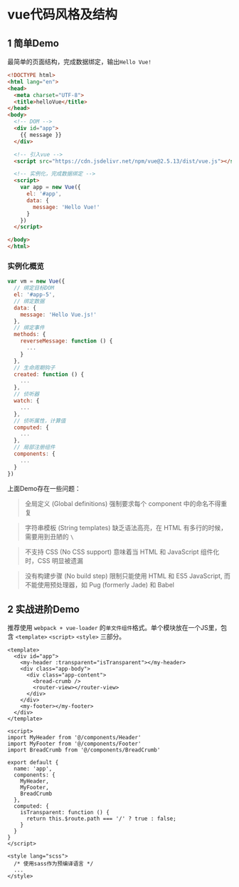 # vue代码风格及结构

<!-- toc -->

## 1 简单Demo

最简单的页面结构，完成数据绑定，输出`Hello Vue!`

```html
<!DOCTYPE html>
<html lang="en">
<head>
  <meta charset="UTF-8">
  <title>helloVue</title>
</head>
<body>
  <!-- DOM -->
  <div id="app">
    {{ message }}
  </div>

  <!-- 引入vue -->
  <script src="https://cdn.jsdelivr.net/npm/vue@2.5.13/dist/vue.js"></script>

  <!-- 实例化，完成数据绑定 -->
  <script>
    var app = new Vue({
      el: '#app',
      data: {
        message: 'Hello Vue!'
      }
    })
  </script>

</body>
</html>
```

### 实例化概览

```js
var vm = new Vue({
  // 绑定目标DOM
  el: '#app-5',
  // 绑定数据
  data: {
    message: 'Hello Vue.js!'
  },
  // 绑定事件
  methods: {
    reverseMessage: function () {
      ...
    }
  },
  // 生命周期钩子
  created: function () {
    ...
  },
  // 侦听器
  watch: {
    ...
  },
  // 侦听属性，计算值
  computed: {
    ...
  },
  // 局部注册组件
  components: {
    ...
  }
})
```

上面Demo存在一些问题：

> 全局定义 (Global definitions) 强制要求每个 component 中的命名不得重复

> 字符串模板 (String templates) 缺乏语法高亮，在 HTML 有多行的时候，需要用到丑陋的 `\`

> 不支持 CSS (No CSS support) 意味着当 HTML 和 JavaScript 组件化时，CSS 明显被遗漏

> 没有构建步骤 (No build step) 限制只能使用 HTML 和 ES5 JavaScript, 而不能使用预处理器，如 Pug (formerly Jade) 和 Babel

## 2 实战进阶Demo

推荐使用 `webpack + vue-loader` 的`单文件组件`格式。单个模块放在一个JS里，包含 `<template>` `<script>` `<style>` 三部分。

```vue
<template>
  <div id="app">
    <my-header :transparent="isTransparent"></my-header>
    <div class="app-body">
      <div class="app-content">
        <bread-crumb />
        <router-view></router-view>
      </div>
    </div>
    <my-footer></my-footer>
  </div>
</template>

<script>
import MyHeader from '@/components/Header'
import MyFooter from '@/components/Footer'
import BreadCrumb from '@/components/BreadCrumb'

export default {
  name: 'app',
  components: {
    MyHeader,
    MyFooter,
    BreadCrumb
  },
  computed: {
    isTransparent: function () {
      return this.$route.path === '/' ? true : false;
    }
  }
}
</script>

<style lang="scss">
  /* 使用sass作为预编译语言 */
  ...
</style>
```
